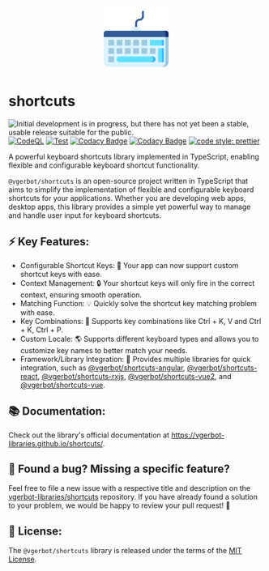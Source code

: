 <p align="center">
    <img src="https://github.com/vgerbot-libraries/shortcuts/raw/master/logo.png" width="128" height="128"/>
</p>

# shortcuts

![Initial development is in progress, but there has not yet been a stable, usable release suitable for the public.](https://www.repostatus.org/badges/latest/wip.svg) [![CodeQL](https://github.com/vgerbot-libraries/shortcuts/workflows/CodeQL/badge.svg)](https://github.com/vgerbot-libraries/shortcuts/actions?query=workflow%3ACodeQL) [![Test](https://github.com/y1j2x34/shortcuts/actions/workflows/runtest.yml/badge.svg)](https://github.com/y1j2x34/shortcuts/actions/workflows/runtest.yml) [![Codacy Badge](https://app.codacy.com/project/badge/Coverage/08bfda65b05c4df8a98e38847eed9712)](https://www.codacy.com/gh/y1j2x34/shortcuts/dashboard?utm_source=github.com&utm_medium=referral&utm_content=y1j2x34/shortcuts&utm_campaign=Badge_Coverage) [![Codacy Badge](https://api.codacy.com/project/badge/Grade/42d93433752e4bc290caa81857498ccc)](https://app.codacy.com/gh/y1j2x34/shortcuts?utm_source=github.com&utm_medium=referral&utm_content=y1j2x34/shortcuts&utm_campaign=Badge_Grade_Settings) [![code style: prettier](https://img.shields.io/badge/code_style-prettier-ff69b4.svg?style=flat-round)](https://github.com/prettier/prettier)
<!-- 
[![Discord](https://img.shields.io/discord/918876455457415229?color=7389d8&label=Discord&logo=discord&logoColor=fff)](https://discord.gg/9xSDF6ak) 
![NPM](https://img.shields.io/npm/l/@vgerbot/shortcuts?style=social)
-->

A powerful keyboard shortcuts library implemented in TypeScript, enabling flexible and configurable keyboard shortcut functionality.

`@vgerbot/shortcuts` is an open-source project written in TypeScript that aims to simplify the implementation of flexible and configurable keyboard shortcuts for your applications. Whether you are developing web apps, desktop apps, this library provides a simple yet powerful way to manage and handle user input for keyboard shortcuts.

## ⚡️ Key Features:

- Configurable Shortcut Keys: 🔨 Your app can now support custom shortcut keys with ease.
- Context Management: 🔒 Your shortcut keys will only fire in the correct context, ensuring smooth operation.
- Matching Function: 💡 Quickly solve the shortcut key matching problem with ease.
- Key Combinations: 🎹 Supports key combinations like Ctrl + K, V and Ctrl + K, Ctrl + P.
- Custom Locale: 🌎 Supports different keyboard types and allows you to customize key names to better match your needs.
- Framework/Library Integration: 🔗 Provides multiple libraries for quick integration, such as [@vgerbot/shortcuts-angular](https://github.com/vgerbot-libraries/shortcuts/tree/master/packages/angular/projects/shortcuts), [@vgerbot/shortcuts-react](https://github.com/vgerbot-libraries/shortcuts/tree/master/packages/react), [@vgerbot/shortcuts-rxjs](https://github.com/vgerbot-libraries/shortcuts/tree/master/packages/rxjs), [@vgerbot/shortcuts-vue2](https://github.com/vgerbot-libraries/shortcuts/tree/master/packages/vue), and [@vgerbot/shortcuts-vue](https://github.com/vgerbot-libraries/shortcuts/tree/master/packages/vue3).

## 📚 Documentation:

Check out the library's official documentation at https://vgerbot-libraries.github.io/shortcuts/.

## 💬 Found a bug? Missing a specific feature?

Feel free to file a new issue with a respective title and description on the [vgerbot-libraries/shortcuts](https://github.com/vgerbot-libraries/shortcuts) repository. If you have already found a solution to your problem, we would be happy to review your pull request! 🤝

## 📖 License:

The `@vgerbot/shortcuts` library is released under the terms of the [MIT License](./LICENSE).
